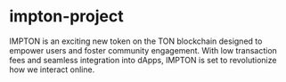 # impton-project
IMPTON is an exciting new token on the TON blockchain designed to empower users and foster community engagement. With low transaction fees and seamless integration into dApps, IMPTON is set to revolutionize how we interact online.
